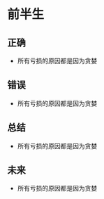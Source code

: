 # 前半生

## 正确

- 所有亏损的原因都是因为贪婪

## 错误

- 所有亏损的原因都是因为贪婪

## 总结

- 所有亏损的原因都是因为贪婪

## 未来

- 所有亏损的原因都是因为贪婪